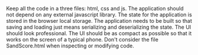 Keep all the code in a three files: html, css and js.
The application should not depend on any external javascript library.
The state for the application is stored in the browser local storage.
The application needs to be built so that saving and loading just means serializing and deserializing the state.
The UI should look professional.
The UI should be as compact as possible so that it works on the screen of a typical phone.
Don't consider the file SandScore.html when inspecting or modifying code.